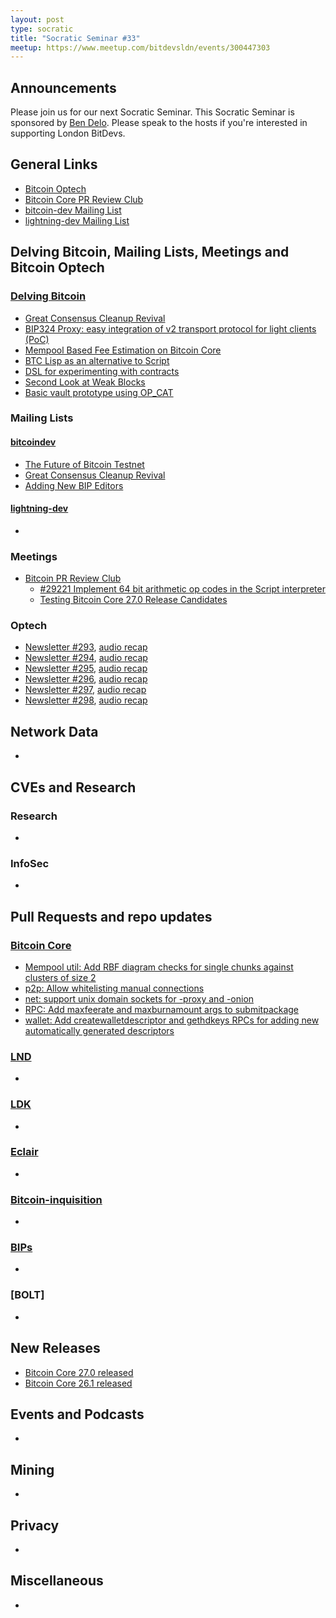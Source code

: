 ```yaml
---
layout: post
type: socratic
title: "Socratic Seminar #33"
meetup: https://www.meetup.com/bitdevsldn/events/300447303
---
```


## Announcements

Please join us for our next Socratic Seminar. This Socratic Seminar is sponsored by [Ben Delo](https://twitter.com/bendelo).
Please speak to the hosts if you're interested in supporting London BitDevs.

## General Links

* [Bitcoin Optech](https://bitcoinops.org)
* [Bitcoin Core PR Review Club](https://bitcoincore.reviews)
* [bitcoin-dev Mailing List](https://lists.linuxfoundation.org/pipermail/bitcoin-dev)
* [lightning-dev Mailing List](https://lists.linuxfoundation.org/pipermail/lightning-dev)

## Delving Bitcoin, Mailing Lists, Meetings and Bitcoin Optech
### [Delving Bitcoin](https://delvingbitcoin.org/)
- [Great Consensus Cleanup Revival](https://delvingbitcoin.org/t/great-consensus-cleanup-revival/710)
- [BIP324 Proxy: easy integration of v2 transport protocol for light clients (PoC)](https://delvingbitcoin.org/t/bip324-proxy-easy-integration-of-v2-transport-protocol-for-light-clients-poc/678)
- [Mempool Based Fee Estimation on Bitcoin Core](https://delvingbitcoin.org/t/mempool-based-fee-estimation-on-bitcoin-core/703)
- [BTC Lisp as an alternative to Script](https://delvingbitcoin.org/t/btc-lisp-as-an-alternative-to-script/682)
- [DSL for experimenting with contracts](https://delvingbitcoin.org/t/dsl-for-experimenting-with-contracts/748)
- [Second Look at Weak Blocks](https://delvingbitcoin.org/t/second-look-at-weak-blocks/805)
- [Basic vault prototype using OP\_CAT](https://delvingbitcoin.org/t/basic-vault-prototype-using-op-cat/576)

### Mailing Lists
#### [bitcoindev](https://groups.google.com/g/bitcoindev)
- [The Future of Bitcoin Testnet](https://groups.google.com/g/bitcoindev/c/9bL00vRj7OU/m/9yCPo3uUBwAJ)
- [Great Consensus Cleanup Revival](https://groups.google.com/g/bitcoindev/c/CAfm7D5ppjo/m/bYJ3BiOuAAAJ)
- [Adding New BIP Editors](https://groups.google.com/g/bitcoindev/c/cuMZ77KEQAA/m/cA2P2UalAgAJ)

#### [lightning-dev](https://lists.linuxfoundation.org/pipermail/lightning-dev)
-

### Meetings
- [Bitcoin PR Review Club](https://bitcoincore.reviews)
  - [#29221 Implement 64 bit arithmetic op codes in the Script interpreter](https://bitcoincore.reviews/29221)
  - [Testing Bitcoin Core 27.0 Release Candidates](https://bitcoincore.reviews/v27-rc-testing)

### Optech
- [Newsletter #293](https://bitcoinops.org/en/newsletters/2024/03/13/), [audio recap](https://bitcoinops.org/en/podcast/2024/03/14/)
- [Newsletter #294](https://bitcoinops.org/en/newsletters/2024/03/20/), [audio recap](https://bitcoinops.org/en/podcast/2024/03/21/)
- [Newsletter #295](https://bitcoinops.org/en/newsletters/2024/03/27/), [audio recap](https://bitcoinops.org/en/podcast/2024/03/28/)
- [Newsletter #296](https://bitcoinops.org/en/newsletters/2024/04/03/), [audio recap](https://bitcoinops.org/en/podcast/2024/04/04/)
- [Newsletter #297](https://bitcoinops.org/en/newsletters/2024/04/10/), [audio recap](https://bitcoinops.org/en/podcast/2024/04/11/)
- [Newsletter #298](https://bitcoinops.org/en/newsletters/2024/04/17/), [audio recap](https://bitcoinops.org/en/podcast/2024/04/18/)

## Network Data
-

## CVEs and Research
### Research
-

### InfoSec
-

## Pull Requests and repo updates
### [Bitcoin Core](https://github.com/bitcoin/bitcoin)
<!--- Link to query merged PRs since YYYY-MM-DD sorted by descending activity: https://github.com/bitcoin/bitcoin/pulls?page=1&q=is%3Apr+is%3Aclosed+merged%3A%3EYYYY-MM-DD+sort%3Acomments-desc -->
- [Mempool util: Add RBF diagram checks for single chunks against clusters of size 2](https://github.com/bitcoin/bitcoin/pull/29242)
- [p2p: Allow whitelisting manual connections](https://github.com/bitcoin/bitcoin/pull/27114)
- [net: support unix domain sockets for -proxy and -onion](https://github.com/bitcoin/bitcoin/pull/27375)
- [RPC: Add maxfeerate and maxburnamount args to submitpackage](https://github.com/bitcoin/bitcoin/pull/28950)
- [wallet: Add createwalletdescriptor and gethdkeys RPCs for adding new automatically generated descriptors](https://github.com/bitcoin/bitcoin/pull/29130)


### [LND](https://github.com/lightningnetwork/lnd)
-

### [LDK](https://github.com/lightningdevkit/rust-lightning)
-

### [Eclair](https://github.com/ACINQ/eclair)
-

### [Bitcoin-inquisition](https://github.com/bitcoin-inquisition/bitcoin)
-

### [BIPs](https://github.com/bitcoin/bips)
-

### [BOLT]
-

## New Releases
- [Bitcoin Core 27.0 released](https://groups.google.com/g/bitcoindev/c/bU46ykb2uig/m/JiPyoV70AQAJ)
- [Bitcoin Core 26.1 released](https://groups.google.com/g/bitcoindev/c/3UESYfaGPlM/m/rmTzmSukAAAJ)

## Events and Podcasts
-

## Mining
-

## Privacy
-

## Miscellaneous
-

